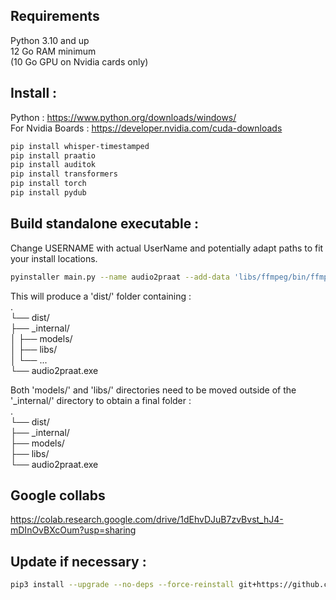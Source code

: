 ## Requirements
Python 3.10 and up  
12 Go RAM minimum  
(10 Go GPU on Nvidia cards only)  

## Install :  
Python : https://www.python.org/downloads/windows/  
For Nvidia Boards : https://developer.nvidia.com/cuda-downloads  

```bash
pip install whisper-timestamped
pip install praatio
pip install auditok
pip install transformers
pip install torch
pip install pydub
```

## Build standalone executable :
Change USERNAME with actual UserName and potentially adapt paths to fit your install locations.  
```bash
pyinstaller main.py --name audio2praat --add-data 'libs/ffmpeg/bin/ffmpeg.exe;libs/ffmpeg/bin' --add-data 'C:/Users/USERNAME/.cache/whisper/large-v3.pt;models' --add-data 'C:/Users/USERNAME/AppData/Local/Programs/Python/Python312/Lib/site-packages/whisper/assets;whisper/assets'
```
  
This will produce a 'dist/' folder containing :  
.  
└── dist/  
    ├── _internal/  
    │   ├── models/  
    │   ├── libs/  
    │   └── ...  
    └── audio2praat.exe  
  
Both 'models/' and 'libs/' directories need to be moved outside of the '_internal/' directory to obtain a final folder :  
.  
└── dist/  
    ├── _internal/  
    ├── models/  
    ├── libs/  
    └── audio2praat.exe 

## Google collabs
https://colab.research.google.com/drive/1dEhvDJuB7zvBvst_hJ4-mDInOvBXcOum?usp=sharing

## Update if necessary : 
```bash
pip3 install --upgrade --no-deps --force-reinstall git+https://github.com/linto-ai/whisper-timestamped
```

